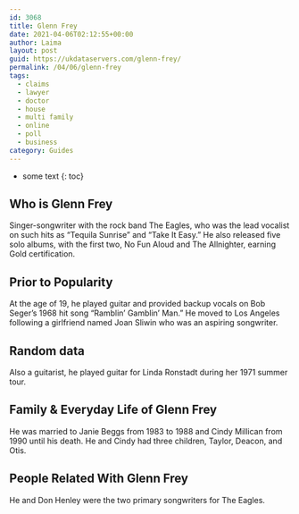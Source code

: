 ```yaml
---
id: 3068
title: Glenn Frey
date: 2021-04-06T02:12:55+00:00
author: Laima
layout: post
guid: https://ukdataservers.com/glenn-frey/
permalink: /04/06/glenn-frey
tags:
  - claims
  - lawyer
  - doctor
  - house
  - multi family
  - online
  - poll
  - business
category: Guides
---
```


* some text
{: toc}


## Who is Glenn Frey
                  
                  
                  
Singer-songwriter with the rock band The Eagles, who was the lead vocalist on such hits as &#8220;Tequila Sunrise&#8221; and &#8220;Take It Easy.&#8221; He also released five solo albums, with the first two, No Fun Aloud and The Allnighter, earning Gold certification.
                  
              
            
              
            
                
                
                
## Prior to Popularity
                  
                  
                  
At the age of 19, he played guitar and provided backup vocals on Bob Seger&#8217;s 1968 hit song &#8220;Ramblin&#8217; Gamblin&#8217; Man.&#8221; He moved to Los Angeles following a girlfriend named Joan Sliwin who was an aspiring songwriter.
                  
              
            
              
            
                
                
                
## Random data
                  
                  
                  
Also a guitarist, he played guitar for Linda Ronstadt during her 1971 summer tour.
                  
              
            
              
            
                
                
                
## Family & Everyday Life of Glenn Frey
                  
                  
                  
He was married to Janie Beggs from 1983 to 1988 and Cindy Millican from 1990 until his death. He and Cindy had three children, Taylor, Deacon, and Otis.
                  
              
            
              
            
                
                
                
## People Related With Glenn Frey
                  
                  
                  
He and Don Henley were the two primary songwriters for The Eagles.
                  
              
            
              
            
                
              
            
              
              
            
            
              
            
          
          
          